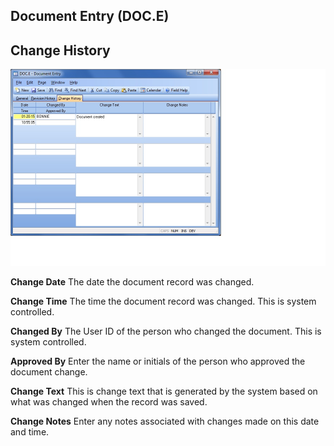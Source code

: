 ##  Document Entry (DOC.E)

<PageHeader />

##  Change History

![](./DOC-E-3.jpg)

**Change Date** The date the document record was changed.  
  
**Change Time** The time the document record was changed. This is system
controlled.  
  
**Changed By** The User ID of the person who changed the document. This is
system controlled.  
  
**Approved By** Enter the name or initials of the person who approved the
document change.  
  
**Change Text** This is change text that is generated by the system based on
what was changed when the record was saved.  
  
**Change Notes** Enter any notes associated with changes made on this date and
time.  
  
  
<badge text= "Version 8.10.57" vertical="middle" />

<PageFooter />